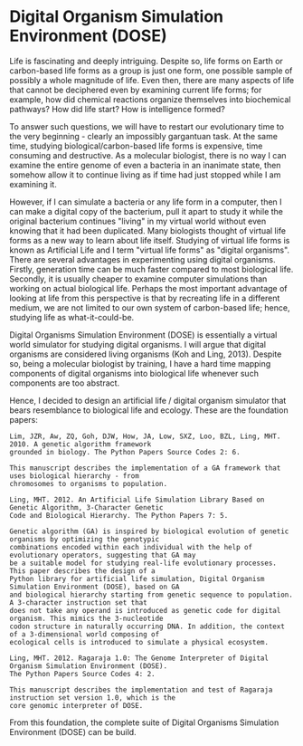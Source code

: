 Digital Organism Simulation Environment (DOSE)
==============================================
Life is fascinating and deeply intriguing. Despite so, life forms on Earth or carbon-based life forms as a group is just one form, one possible sample of possibly a whole magnitude of life. Even then, there are many aspects of life that cannot be deciphered even by examining current life forms; for example, how did chemical reactions organize themselves into biochemical pathways? How did life start? How is intelligence formed?

To answer such questions, we will have to restart our evolutionary time to the very beginning - clearly an impossibly gargantuan task. At the same time, studying biological/carbon-based life forms is expensive, time consuming and destructive. As a molecular biologist, there is no way I can examine the entire genome of even a bacteria in an inanimate state, then somehow allow it to continue living as if time had just stopped while I am examining it.

However, if I can simulate a bacteria or any life form in a computer, then I can make a digital copy of the bacterium, pull it apart to study it while the original bacterium continues "living" in my virtual world without even knowing that it had been duplicated. Many biologists thought of virtual life forms as a new way to learn about life itself. Studying of virtual life forms is known as Artificial Life and I term "virtual life forms" as "digital organisms". There are several advantages in experimenting using digital organisms. Firstly, generation time can be much faster compared to most biological life. Secondly, it is usually cheaper to examine computer simulations than working on actual biological life. Perhaps the most important advantage of looking at life from this perspective is that by recreating life in a different medium, we are not limited to our own system of carbon-based life; hence, studying life as what-it-could-be.

Digital Organisms Simulation Environment (DOSE) is essentially a virtual world simulator for studying digital organisms. I will argue that digital organisms are considered living organisms (Koh and Ling, 2013). Despite so, being a molecular biologist by training, I have a hard time mapping components of digital organisms into biological life whenever such components are too abstract.

Hence, I decided to design an artificial life / digital organism simulator that bears resemblance to biological life and ecology. These are the foundation papers:

    Lim, JZR, Aw, ZQ, Goh, DJW, How, JA, Low, SXZ, Loo, BZL, Ling, MHT. 2010. A genetic algorithm framework 
    grounded in biology. The Python Papers Source Codes 2: 6.

    This manuscript describes the implementation of a GA framework that uses biological hierarchy - from 
    chromosomes to organisms to population.

    Ling, MHT. 2012. An Artificial Life Simulation Library Based on Genetic Algorithm, 3-Character Genetic 
    Code and Biological Hierarchy. The Python Papers 7: 5. 

    Genetic algorithm (GA) is inspired by biological evolution of genetic organisms by optimizing the genotypic 
    combinations encoded within each individual with the help of evolutionary operators, suggesting that GA may 
    be a suitable model for studying real-life evolutionary processes. This paper describes the design of a 
    Python library for artificial life simulation, Digital Organism Simulation Environment (DOSE), based on GA 
    and biological hierarchy starting from genetic sequence to population. A 3-character instruction set that 
    does not take any operand is introduced as genetic code for digital organism. This mimics the 3-nucleotide 
    codon structure in naturally occurring DNA. In addition, the context of a 3-dimensional world composing of 
    ecological cells is introduced to simulate a physical ecosystem.

    Ling, MHT. 2012. Ragaraja 1.0: The Genome Interpreter of Digital Organism Simulation Environment (DOSE). 
    The Python Papers Source Codes 4: 2.

    This manuscript describes the implementation and test of Ragaraja instruction set version 1.0, which is the 
    core genomic interpreter of DOSE.

From this foundation, the complete suite of Digital Organisms Simulation Environment (DOSE) can be build.
